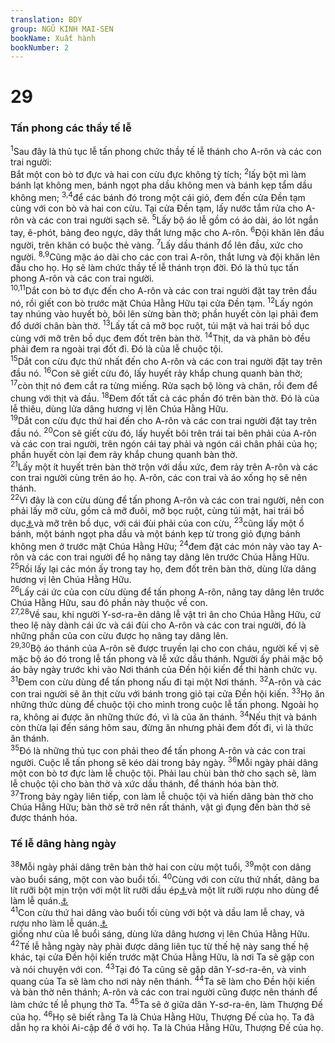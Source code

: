 ```yaml
---
translation: BDY
group: NGŨ KINH MAI-SEN
bookName: Xuất hành 
bookNumber: 2
---
```


<div class=""><h1>29</h1><h3>Tấn phong các thầy tế lễ</h3></div>
<span class="verse xu_29_1"><sup>1</sup>Sau đây là thủ tục lễ tấn phong chức thầy tế lễ thánh cho A-rôn và các con trai người:<br/>Bắt một con bò tơ đực và hai con cừu đực không tỳ tích;</span>
<span class="verse xu_29_2"><sup>2</sup>lấy bột mì làm bánh lạt không men, bánh ngọt pha dầu không men và bánh kẹp tẩm dầu không men; </span>
<span class="verse xu_29_3 xu_29_4"><sup>3,4</sup>để các bánh đó trong một cái giỏ, đem đến cửa Đền tạm cùng với con bò và hai con cừu. Tại cửa Đền tạm, lấy nước tắm rửa cho A-rôn và các con trai người sạch sẽ. </span>
<span class="verse xu_29_5"><sup>5</sup>Lấy bộ áo lễ gồm có áo dài, áo lót ngắn tay, ê-phót, bảng đeo ngực, dây thắt lưng mặc cho A-rôn. </span>
<span class="verse xu_29_6"><sup>6</sup>Đội khăn lên đầu người, trên khăn có buộc thẻ vàng. </span>
<span class="verse xu_29_7"><sup>7</sup>Lấy dầu thánh đổ lên đầu, xức cho người. </span>
<span class="verse xu_29_8 xu_29_9"><sup>8,9</sup>Cũng mặc áo dài cho các con trai A-rôn, thắt lưng và đội khăn lên đầu cho họ. Họ sẽ làm chức thầy tế lễ thánh trọn đời. Đó là thủ tục tấn phong A-rôn và các con trai người.<br/></span>
<span class="verse xu_29_10 xu_29_11"><sup>10,11</sup>Dắt con bò tơ đực đến cho A-rôn và các con trai người đặt tay trên đầu nó, rồi giết con bò trước mặt Chúa Hằng Hữu tại cửa Đền tạm. </span>
<span class="verse xu_29_12"><sup>12</sup>Lấy ngón tay nhúng vào huyết bò, bôi lên sừng bàn thờ; phần huyết còn lại phải đem đổ dưới chân bàn thờ. </span>
<span class="verse xu_29_13"><sup>13</sup>Lấy tất cả mỡ bọc ruột, túi mật và hai trái bồ dục cùng với mỡ trên bồ dục đem đốt trên bàn thờ. </span>
<span class="verse xu_29_14"><sup>14</sup>Thịt, da và phân bò đều phải đem ra ngoài trại đốt đi. Đó là của lễ chuộc tội.<br/></span>
<span class="verse xu_29_15"><sup>15</sup>Dắt con cừu đực thứ nhất đến cho A-rôn và các con trai người đặt tay trên đầu nó. </span>
<span class="verse xu_29_16"><sup>16</sup>Con sẽ giết cừu đó, lấy huyết rảy khắp chung quanh bàn thờ; </span>
<span class="verse xu_29_17"><sup>17</sup>còn thịt nó đem cắt ra từng miếng. Rửa sạch bộ lòng và chân, rồi đem để chung với thịt và đầu. </span>
<span class="verse xu_29_18"><sup>18</sup>Đem đốt tất cả các phần đó trên bàn thờ. Đó là của lễ thiêu, dùng lửa dâng hương vị lên Chúa Hằng Hữu.<br/></span>
<span class="verse xu_29_19"><sup>19</sup>Dắt con cừu đực thứ hai đến cho A-rôn và các con trai người đặt tay trên đầu nó. </span>
<span class="verse xu_29_20"><sup>20</sup>Con sẽ giết cừu đó, lấy huyết bôi trên trái tai bên phải của A-rôn và các con trai người, trên ngón cái tay phải và ngón cái chân phải của họ; phần huyết còn lại đem rảy khắp chung quanh bàn thờ.<br/></span>
<span class="verse xu_29_21"><sup>21</sup>Lấy một ít huyết trên bàn thờ trộn với dầu xức, đem rảy trên A-rôn và các con trai người cùng trên áo họ. A-rôn, các con trai và áo xống họ sẽ nên thánh.<br/></span>
<span class="verse xu_29_22"><sup>22</sup>Vì đây là con cừu dùng để tấn phong A-rôn và các con trai người, nên con phải lấy mỡ cừu, gồm cả mỡ đuôi, mỡ bọc ruột, cùng túi mật, hai trái bồ dục<a href="#" data-toggle="tooltip" data-placement="bottom" title="Ctd quả cật">⚓</a>và mỡ trên bồ dục, với cái đùi phải của con cừu,</span>
<span class="verse xu_29_23"><sup>23</sup>cũng lấy một ổ bánh, một bánh ngọt pha dầu và một bánh kẹp từ trong giỏ đựng bánh không men ở trước mặt Chúa Hằng Hữu; </span>
<span class="verse xu_29_24"><sup>24</sup>đem đặt các món này vào tay A-rôn và các con trai người để họ nâng tay dâng lên trước Chúa Hằng Hữu. </span>
<span class="verse xu_29_25"><sup>25</sup>Rồi lấy lại các món ấy trong tay họ, đem đốt trên bàn thờ, dùng lửa dâng hương vị lên Chúa Hằng Hữu.<br/></span>
<span class="verse xu_29_26"><sup>26</sup>Lấy cái ức của con cừu dùng để tấn phong A-rôn, nâng tay dâng lên trước Chúa Hằng Hữu, sau đó phần này thuộc về con.<br/></span>
<span class="verse xu_29_27 xu_29_28"><sup>27,28</sup>Về sau, khi người Y-sơ-ra-ên dâng lễ vật tri ân cho Chúa Hằng Hữu, cứ theo lệ này dành cái ức và cái đùi cho A-rôn và các con trai người, đó là những phần của con cừu được họ nâng tay dâng lên.<br/></span>
<span class="verse xu_29_29 xu_29_30"><sup>29,30</sup>Bộ áo thánh của A-rôn sẽ được truyền lại cho con cháu, người kế vị sẽ mặc bộ áo đó trong lễ tấn phong và lễ xức dầu thánh. Người ấy phải mặc bộ áo bảy ngày trước khi vào Nơi thánh của Đền hội kiến để thi hành chức vụ.<br/></span>
<span class="verse xu_29_31"><sup>31</sup>Đem con cừu dùng để tấn phong nấu đi tại một Nơi thánh. </span>
<span class="verse xu_29_32"><sup>32</sup>A-rôn và các con trai người sẽ ăn thịt cừu với bánh trong giỏ tại cửa Đền hội kiến. </span>
<span class="verse xu_29_33"><sup>33</sup>Họ ăn những thức dùng để chuộc tội cho mình trong cuộc lễ tấn phong. Ngoài họ ra, không ai được ăn những thức đó, vì là của ăn thánh. </span>
<span class="verse xu_29_34"><sup>34</sup>Nếu thịt và bánh còn thừa lại đến sáng hôm sau, đừng ăn nhưng phải đem đốt đi, vì là thức ăn thánh.<br/></span>
<span class="verse xu_29_35"><sup>35</sup>Đó là những thủ tục con phải theo để tấn phong A-rôn và các con trai người. Cuộc lễ tấn phong sẽ kéo dài trong bảy ngày. </span>
<span class="verse xu_29_36"><sup>36</sup>Mỗi ngày phải dâng một con bò tơ đực làm lễ chuộc tội. Phải lau chùi bàn thờ cho sạch sẽ, làm lễ chuộc tội cho bàn thờ và xức dầu thánh, để thánh hóa bàn thờ.<br/></span>
<span class="verse xu_29_37"><sup>37</sup>Trong bảy ngày liên tiếp, con làm lễ chuộc tội và hiến dâng bàn thờ cho Chúa Hằng Hữu; bàn thờ sẽ trở nên rất thánh, vật gì đụng đến bàn thờ sẽ được thánh hóa.</span>
<div class="title"><h3>Tế lễ dâng hàng ngày</h3></div>
<span class="verse xu_29_38"><sup>38</sup>Mỗi ngày phải dâng trên bàn thờ hai con cừu một tuổi, </span>
<span class="verse xu_29_39"><sup>39</sup>một con dâng vào buổi sáng, một con vào buổi tối. </span>
<span class="verse xu_29_40"><sup>40</sup>Cùng với con cừu thứ nhất, dâng ba lít rưỡi bột mịn trộn với một lít rưỡi dầu ép<a href="#" data-toggle="tooltip" data-placement="bottom" title="gọi là lễ chay">⚓</a>và một lít rưỡi rượu nho dùng để làm lễ quán.<a href="#" data-toggle="tooltip" data-placement="bottom" title="dùng rượu nho rảy lên tế lễ thiêu">⚓</a><br/></span>
<span class="verse xu_29_41"><sup>41</sup>Con cừu thứ hai dâng vào buổi tối cùng với bột và dầu lam lễ chay, và rượu nho làm lễ quán.<a href="#" data-toggle="tooltip" data-placement="bottom" title="dùng rượu nho rảy lên tế lễ thiêu">⚓</a><br/>giống như của lễ buổi sáng, dùng lửa dâng hương vị lên Chúa Hằng Hữu.<br/></span>
<span class="verse xu_29_42"><sup>42</sup>Tế lễ hằng ngày này phải được dâng liên tục từ thế hệ này sang thế hệ khác, tại cửa Đền hội kiến trước mặt Chúa Hằng Hữu, là nơi Ta sẽ gặp con và nói chuyện với con. </span>
<span class="verse xu_29_43"><sup>43</sup>Tại đó Ta cũng sẽ gặp dân Y-sơ-ra-ên, và vinh quang của Ta sẽ làm cho nơi này nên thánh. </span>
<span class="verse xu_29_44"><sup>44</sup>Ta sẽ làm cho Đền hội kiến và bàn thờ nên thánh; A-rôn và các con trai người cũng được nên thánh để làm chức tế lễ phụng thờ Ta. </span>
<span class="verse xu_29_45"><sup>45</sup>Ta sẽ ở giữa dân Y-sơ-ra-ên, làm Thượng Đế của họ. </span>
<span class="verse xu_29_46"><sup>46</sup>Họ sẽ biết rằng Ta là Chúa Hằng Hữu, Thượng Đế của họ. Ta đã dẫn họ ra khỏi Ai-cập để ở với họ. Ta là Chúa Hằng Hữu, Thượng Đế của họ.    </span>
